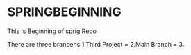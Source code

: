 # SPRINGBEGINNING
This is Beginning of sprig Repo

There are three brancehs
1.Third Project   =
2.Main Branch     =
3.

